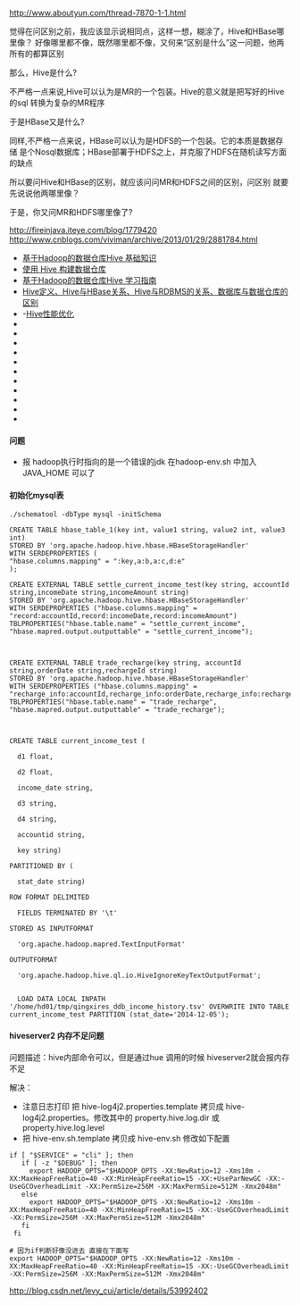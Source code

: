 http://www.aboutyun.com/thread-7870-1-1.html

觉得在问区别之前，我应该显示说相同点，这样一想，糊涂了，Hive和HBase哪里像？
好像哪里都不像，既然哪里都不像，又何来“区别是什么”这一问题，他两所有的都算区别

那么，Hive是什么?

  不严格一点来说,Hive可以认为是MR的一个包装。Hive的意义就是把写好的Hive的sql
转换为复杂的MR程序

于是HBase又是什么?

  同样,不严格一点来说，HBase可以认为是HDFS的一个包装。它的本质是数据存储
是个Nosql数据库；HBase部署于HDFS之上，并克服了HDFS在随机读写方面的缺点

所以要问Hive和HBase的区别，就应该问问MR和HDFS之间的区别，问区别
就要先说说他两哪里像？

于是，你又问MR和HDFS哪里像了?

http://fireinjava.iteye.com/blog/1779420
http://www.cnblogs.com/viviman/archive/2013/01/29/2881784.html


- [基于Hadoop的数据仓库Hive 基础知识]()
- [使用 Hive 构建数据仓库](http://www.ibm.com/developerworks/cn/data/library/bd-hivewarehouse/)
- [基于Hadoop的数据仓库Hive 学习指南](http://blog.csdn.net/achuo/article/details/51332214)
- [Hive定义、Hive与HBase关系、Hive与RDBMS的关系、数据库与数据仓库的区别](http://blog.csdn.net/u012110719/article/details/48690189)
- -[Hive性能优化](http://www.cnblogs.com/smartloli/p/4356660.html)
- []()
- []()
- []()
- []()
- []()
- []()
- []()
- []()
- []()
- []()
- []()




####  问题

- 报 hadoop执行时指向的是一个错误的jdk  在hadoop-env.sh 中加入JAVA_HOME 可以了



#### 初始化mysql表

````shel
./schematool -dbType mysql -initSchema
````






````
CREATE TABLE hbase_table_1(key int, value1 string, value2 int, value3 int) 
STORED BY 'org.apache.hadoop.hive.hbase.HBaseStorageHandler'
WITH SERDEPROPERTIES (
"hbase.columns.mapping" = ":key,a:b,a:c,d:e"
);

CREATE EXTERNAL TABLE settle_current_income_test(key string, accountId string,incomeDate string,incomeAmount string) 
STORED BY 'org.apache.hadoop.hive.hbase.HBaseStorageHandler'
WITH SERDEPROPERTIES ("hbase.columns.mapping" = "record:accountId,record:incomeDate,record:incomeAmount")
TBLPROPERTIES("hbase.table.name" = "settle_current_income", "hbase.mapred.output.outputtable" = "settle_current_income");



CREATE EXTERNAL TABLE trade_recharge(key string, accountId string,orderDate string,rechargeId string) 
STORED BY 'org.apache.hadoop.hive.hbase.HBaseStorageHandler'
WITH SERDEPROPERTIES ("hbase.columns.mapping" = "recharge_info:accountId,recharge_info:orderDate,recharge_info:rechargeId")
TBLPROPERTIES("hbase.table.name" = "trade_recharge", "hbase.mapred.output.outputtable" = "trade_recharge");



CREATE TABLE current_income_test (

  d1 float,

  d2 float,

  income_date string,

  d3 string,

  d4 string,

  accountid string,

  key string)

PARTITIONED BY (

  stat_date string)

ROW FORMAT DELIMITED

  FIELDS TERMINATED BY '\t'

STORED AS INPUTFORMAT

  'org.apache.hadoop.mapred.TextInputFormat'

OUTPUTFORMAT

  'org.apache.hadoop.hive.ql.io.HiveIgnoreKeyTextOutputFormat';


  LOAD DATA LOCAL INPATH '/home/hd01/tmp/qingxires_ddb_income_history.tsv' OVERWRITE INTO TABLE current_income_test PARTITION (stat_date='2014-12-05');
````



#### hiveserver2 内存不足问题



问题描述：hive内部命令可以，但是通过hue 调用的时候  hiveserver2就会报内存不足

解决：

- 注意日志打印 把  hive-log4j2.properties.template 拷贝成   hive-log4j2.properties。修改其中的 property.hive.log.dir 或 property.hive.log.level
- 把 hive-env.sh.template 拷贝成 hive-env.sh  修改如下配置

````shell
if [ "$SERVICE" = "cli" ]; then
   if [ -z "$DEBUG" ]; then
     export HADOOP_OPTS="$HADOOP_OPTS -XX:NewRatio=12 -Xms10m -XX:MaxHeapFreeRatio=40 -XX:MinHeapFreeRatio=15 -XX:+UseParNewGC -XX:-UseGCOverheadLimit -XX:PermSize=256M -XX:MaxPermSize=512M -Xmx2048m"
   else
     export HADOOP_OPTS="$HADOOP_OPTS -XX:NewRatio=12 -Xms10m -XX:MaxHeapFreeRatio=40 -XX:MinHeapFreeRatio=15 -XX:-UseGCOverheadLimit -XX:PermSize=256M -XX:MaxPermSize=512M -Xmx2048m"
   fi
 fi
 
# 因为if判断好像没进去 直接在下面写
export HADOOP_OPTS="$HADOOP_OPTS -XX:NewRatio=12 -Xms10m -XX:MaxHeapFreeRatio=40 -XX:MinHeapFreeRatio=15 -XX:-UseGCOverheadLimit -XX:PermSize=256M -XX:MaxPermSize=512M -Xmx2048m"
````

http://blog.csdn.net/levy_cui/article/details/53992402